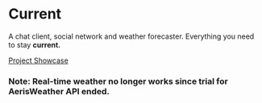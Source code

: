 # Current
A chat client, social network and weather forecaster. Everything you need to stay **current.**

[Project Showcase](https://youtu.be/-drNv2Us5FI)

### Note: Real-time weather no longer works since trial for AerisWeather API ended.
